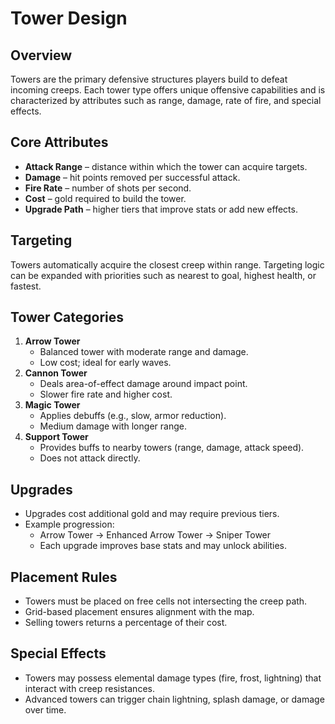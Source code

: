 # Tower Design

## Overview
Towers are the primary defensive structures players build to defeat incoming creeps. Each tower type offers unique offensive capabilities and is characterized by attributes such as range, damage, rate of fire, and special effects.

## Core Attributes
- **Attack Range** – distance within which the tower can acquire targets.
- **Damage** – hit points removed per successful attack.
- **Fire Rate** – number of shots per second.
- **Cost** – gold required to build the tower.
- **Upgrade Path** – higher tiers that improve stats or add new effects.

## Targeting
Towers automatically acquire the closest creep within range. Targeting logic can be expanded with priorities such as nearest to goal, highest health, or fastest.

## Tower Categories
1. **Arrow Tower**
   - Balanced tower with moderate range and damage.
   - Low cost; ideal for early waves.
2. **Cannon Tower**
   - Deals area-of-effect damage around impact point.
   - Slower fire rate and higher cost.
3. **Magic Tower**
   - Applies debuffs (e.g., slow, armor reduction).
   - Medium damage with longer range.
4. **Support Tower**
   - Provides buffs to nearby towers (range, damage, attack speed).
   - Does not attack directly.

## Upgrades
- Upgrades cost additional gold and may require previous tiers.
- Example progression:
  - Arrow Tower → Enhanced Arrow Tower → Sniper Tower
  - Each upgrade improves base stats and may unlock abilities.

## Placement Rules
- Towers must be placed on free cells not intersecting the creep path.
- Grid-based placement ensures alignment with the map.
- Selling towers returns a percentage of their cost.

## Special Effects
- Towers may possess elemental damage types (fire, frost, lightning) that interact with creep resistances.
- Advanced towers can trigger chain lightning, splash damage, or damage over time.

